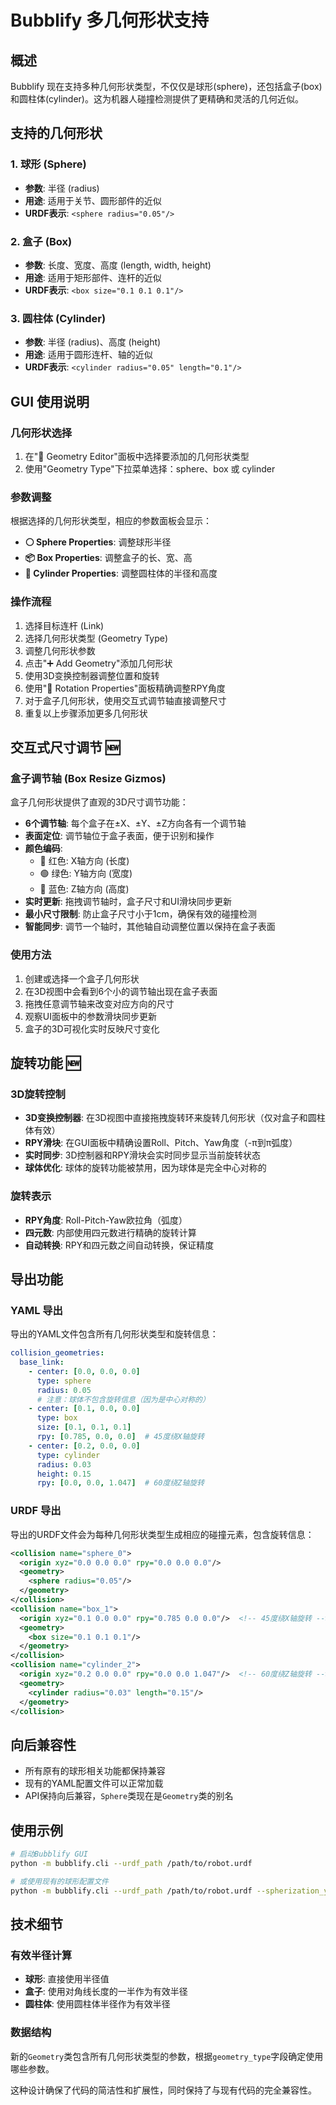 # Bubblify 多几何形状支持

## 概述

Bubblify 现在支持多种几何形状类型，不仅仅是球形(sphere)，还包括盒子(box)和圆柱体(cylinder)。这为机器人碰撞检测提供了更精确和灵活的几何近似。

## 支持的几何形状

### 1. 球形 (Sphere)
- **参数**: 半径 (radius)
- **用途**: 适用于关节、圆形部件的近似
- **URDF表示**: `<sphere radius="0.05"/>`

### 2. 盒子 (Box)
- **参数**: 长度、宽度、高度 (length, width, height)
- **用途**: 适用于矩形部件、连杆的近似
- **URDF表示**: `<box size="0.1 0.1 0.1"/>`

### 3. 圆柱体 (Cylinder)
- **参数**: 半径 (radius)、高度 (height)
- **用途**: 适用于圆形连杆、轴的近似
- **URDF表示**: `<cylinder radius="0.05" length="0.1"/>`

## GUI 使用说明

### 几何形状选择
1. 在"🔶 Geometry Editor"面板中选择要添加的几何形状类型
2. 使用"Geometry Type"下拉菜单选择：sphere、box 或 cylinder

### 参数调整
根据选择的几何形状类型，相应的参数面板会显示：

- **⚪ Sphere Properties**: 调整球形半径
- **📦 Box Properties**: 调整盒子的长、宽、高
- **🥫 Cylinder Properties**: 调整圆柱体的半径和高度

### 操作流程
1. 选择目标连杆 (Link)
2. 选择几何形状类型 (Geometry Type)
3. 调整几何形状参数
4. 点击"➕ Add Geometry"添加几何形状
5. 使用3D变换控制器调整位置和旋转
6. 使用"🔄 Rotation Properties"面板精确调整RPY角度
7. 对于盒子几何形状，使用交互式调节轴直接调整尺寸
8. 重复以上步骤添加更多几何形状

## 交互式尺寸调节 🆕

### 盒子调节轴 (Box Resize Gizmos)
盒子几何形状提供了直观的3D尺寸调节功能：

- **6个调节轴**: 每个盒子在±X、±Y、±Z方向各有一个调节轴
- **表面定位**: 调节轴位于盒子表面，便于识别和操作
- **颜色编码**: 
  - 🔴 红色: X轴方向 (长度)
  - 🟢 绿色: Y轴方向 (宽度)  
  - 🔵 蓝色: Z轴方向 (高度)
- **实时更新**: 拖拽调节轴时，盒子尺寸和UI滑块同步更新
- **最小尺寸限制**: 防止盒子尺寸小于1cm，确保有效的碰撞检测
- **智能同步**: 调节一个轴时，其他轴自动调整位置以保持在盒子表面

### 使用方法
1. 创建或选择一个盒子几何形状
2. 在3D视图中会看到6个小的调节轴出现在盒子表面
3. 拖拽任意调节轴来改变对应方向的尺寸
4. 观察UI面板中的参数滑块同步更新
5. 盒子的3D可视化实时反映尺寸变化

## 旋转功能 🆕

### 3D旋转控制
- **3D变换控制器**: 在3D视图中直接拖拽旋转环来旋转几何形状（仅对盒子和圆柱体有效）
- **RPY滑块**: 在GUI面板中精确设置Roll、Pitch、Yaw角度（-π到π弧度）
- **实时同步**: 3D控制器和RPY滑块会实时同步显示当前旋转状态
- **球体优化**: 球体的旋转功能被禁用，因为球体是完全中心对称的

### 旋转表示
- **RPY角度**: Roll-Pitch-Yaw欧拉角（弧度）
- **四元数**: 内部使用四元数进行精确的旋转计算
- **自动转换**: RPY和四元数之间自动转换，保证精度

## 导出功能

### YAML 导出
导出的YAML文件包含所有几何形状类型和旋转信息：
```yaml
collision_geometries:
  base_link:
    - center: [0.0, 0.0, 0.0]
      type: sphere
      radius: 0.05
      # 注意：球体不包含旋转信息（因为是中心对称的）
    - center: [0.1, 0.0, 0.0]
      type: box
      size: [0.1, 0.1, 0.1]
      rpy: [0.785, 0.0, 0.0]  # 45度绕X轴旋转
    - center: [0.2, 0.0, 0.0]
      type: cylinder
      radius: 0.03
      height: 0.15
      rpy: [0.0, 0.0, 1.047]  # 60度绕Z轴旋转
```

### URDF 导出
导出的URDF文件会为每种几何形状类型生成相应的碰撞元素，包含旋转信息：
```xml
<collision name="sphere_0">
  <origin xyz="0.0 0.0 0.0" rpy="0.0 0.0 0.0"/>
  <geometry>
    <sphere radius="0.05"/>
  </geometry>
</collision>
<collision name="box_1">
  <origin xyz="0.1 0.0 0.0" rpy="0.785 0.0 0.0"/>  <!-- 45度绕X轴旋转 -->
  <geometry>
    <box size="0.1 0.1 0.1"/>
  </geometry>
</collision>
<collision name="cylinder_2">
  <origin xyz="0.2 0.0 0.0" rpy="0.0 0.0 1.047"/>  <!-- 60度绕Z轴旋转 -->
  <geometry>
    <cylinder radius="0.03" length="0.15"/>
  </geometry>
</collision>
```

## 向后兼容性

- 所有原有的球形相关功能都保持兼容
- 现有的YAML配置文件可以正常加载
- API保持向后兼容，`Sphere`类现在是`Geometry`类的别名

## 使用示例

```bash
# 启动Bubblify GUI
python -m bubblify.cli --urdf_path /path/to/robot.urdf

# 或使用现有的球形配置文件
python -m bubblify.cli --urdf_path /path/to/robot.urdf --spherization_yml existing_spheres.yml
```

## 技术细节

### 有效半径计算
- **球形**: 直接使用半径值
- **盒子**: 使用对角线长度的一半作为有效半径
- **圆柱体**: 使用圆柱体半径作为有效半径

### 数据结构
新的`Geometry`类包含所有几何形状类型的参数，根据`geometry_type`字段确定使用哪些参数。

这种设计确保了代码的简洁性和扩展性，同时保持了与现有代码的完全兼容性。
